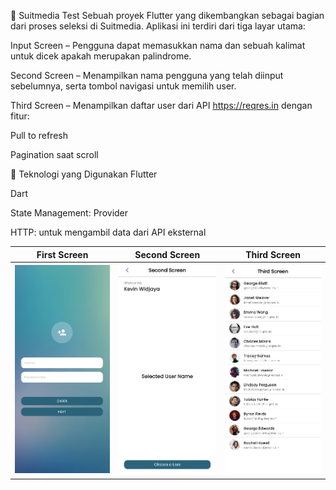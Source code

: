 🚀 Suitmedia Test
Sebuah proyek Flutter yang dikembangkan sebagai bagian dari proses seleksi di Suitmedia. Aplikasi ini terdiri dari tiga layar utama:

Input Screen – Pengguna dapat memasukkan nama dan sebuah kalimat untuk dicek apakah merupakan palindrome.

Second Screen – Menampilkan nama pengguna yang telah diinput sebelumnya, serta tombol navigasi untuk memilih user.

Third Screen – Menampilkan daftar user dari API https://reqres.in dengan fitur:

Pull to refresh

Pagination saat scroll



🔧 Teknologi yang Digunakan
Flutter 

Dart

State Management: Provider 

HTTP: untuk mengambil data dari API eksternal

| First Screen | Second Screen | Third Screen |
|--------------|----------------|---------------|
| ![First](first_screen_result.png) | ![Second](second_screen_result.png) | ![Third](third_screen_result.png) |
